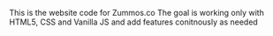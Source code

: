 This is the website code for Zummos.co
The goal is working only with HTML5, CSS and Vanilla JS and add features conitnously as needed
